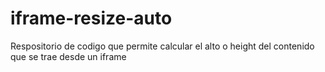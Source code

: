 # iframe-resize-auto
Respositorio de codigo que permite calcular el alto o height del contenido que se trae desde un iframe
